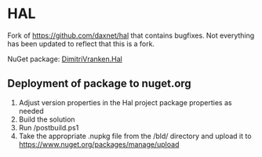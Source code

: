 # HAL

Fork of https://github.com/daxnet/hal that contains bugfixes. 
Not everything has been updated to reflect that this is a fork.  

NuGet package: [DimitriVranken.Hal](https://www.nuget.org/packages/DimitriVranken.Hal])

## Deployment of package to nuget.org
1. Adjust version properties in the Hal project package properties as needed
2. Build the solution
3. Run /postbuild.ps1
4. Take the appropriate .nupkg file from the /bld/ directory and upload it to https://www.nuget.org/packages/manage/upload
